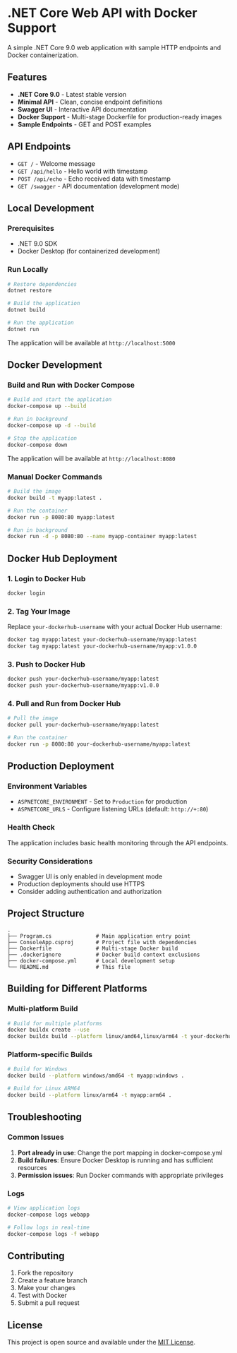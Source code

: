# .NET Core Web API with Docker Support

A simple .NET Core 9.0 web application with sample HTTP endpoints and Docker containerization.

## Features

- **.NET Core 9.0** - Latest stable version
- **Minimal API** - Clean, concise endpoint definitions
- **Swagger UI** - Interactive API documentation
- **Docker Support** - Multi-stage Dockerfile for production-ready images
- **Sample Endpoints** - GET and POST examples

## API Endpoints

- `GET /` - Welcome message
- `GET /api/hello` - Hello world with timestamp
- `POST /api/echo` - Echo received data with timestamp
- `GET /swagger` - API documentation (development mode)

## Local Development

### Prerequisites
- .NET 9.0 SDK
- Docker Desktop (for containerized development)

### Run Locally
```bash
# Restore dependencies
dotnet restore

# Build the application
dotnet build

# Run the application
dotnet run
```

The application will be available at `http://localhost:5000`

## Docker Development

### Build and Run with Docker Compose
```bash
# Build and start the application
docker-compose up --build

# Run in background
docker-compose up -d --build

# Stop the application
docker-compose down
```

The application will be available at `http://localhost:8080`

### Manual Docker Commands
```bash
# Build the image
docker build -t myapp:latest .

# Run the container
docker run -p 8080:80 myapp:latest

# Run in background
docker run -d -p 8080:80 --name myapp-container myapp:latest
```

## Docker Hub Deployment

### 1. Login to Docker Hub
```bash
docker login
```

### 2. Tag Your Image
Replace `your-dockerhub-username` with your actual Docker Hub username:
```bash
docker tag myapp:latest your-dockerhub-username/myapp:latest
docker tag myapp:latest your-dockerhub-username/myapp:v1.0.0
```

### 3. Push to Docker Hub
```bash
docker push your-dockerhub-username/myapp:latest
docker push your-dockerhub-username/myapp:v1.0.0
```

### 4. Pull and Run from Docker Hub
```bash
# Pull the image
docker pull your-dockerhub-username/myapp:latest

# Run the container
docker run -p 8080:80 your-dockerhub-username/myapp:latest
```

## Production Deployment

### Environment Variables
- `ASPNETCORE_ENVIRONMENT` - Set to `Production` for production
- `ASPNETCORE_URLS` - Configure listening URLs (default: `http://+:80`)

### Health Check
The application includes basic health monitoring through the API endpoints.

### Security Considerations
- Swagger UI is only enabled in development mode
- Production deployments should use HTTPS
- Consider adding authentication and authorization

## Project Structure

```
.
├── Program.cs              # Main application entry point
├── ConsoleApp.csproj       # Project file with dependencies
├── Dockerfile              # Multi-stage Docker build
├── .dockerignore           # Docker build context exclusions
├── docker-compose.yml      # Local development setup
└── README.md               # This file
```

## Building for Different Platforms

### Multi-platform Build
```bash
# Build for multiple platforms
docker buildx create --use
docker buildx build --platform linux/amd64,linux/arm64 -t your-dockerhub-username/myapp:latest --push .
```

### Platform-specific Builds
```bash
# Build for Windows
docker build --platform windows/amd64 -t myapp:windows .

# Build for Linux ARM64
docker build --platform linux/arm64 -t myapp:arm64 .
```

## Troubleshooting

### Common Issues

1. **Port already in use**: Change the port mapping in docker-compose.yml
2. **Build failures**: Ensure Docker Desktop is running and has sufficient resources
3. **Permission issues**: Run Docker commands with appropriate privileges

### Logs
```bash
# View application logs
docker-compose logs webapp

# Follow logs in real-time
docker-compose logs -f webapp
```

## Contributing

1. Fork the repository
2. Create a feature branch
3. Make your changes
4. Test with Docker
5. Submit a pull request

## License

This project is open source and available under the [MIT License](LICENSE).
